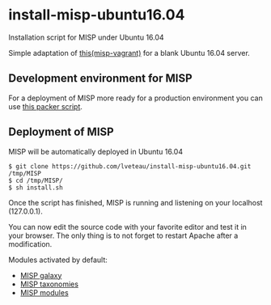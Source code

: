 # install-misp-ubuntu16.04
Installation script for MISP under Ubuntu 16.04

Simple adaptation of [this(misp-vagrant)](https://github.com/MISP/misp-vagrant) for a blank Ubuntu 16.04 server. 

## Development environment for MISP

For a deployment of MISP more ready for a production environment you can use
[this packer script](https://github.com/MISP/misp-packer).

## Deployment of MISP

MISP will be automatically deployed in Ubuntu 16.04

    $ git clone https://github.com/lveteau/install-misp-ubuntu16.04.git /tmp/MISP
    $ cd /tmp/MISP/
    $ sh install.sh

Once the script has finished, MISP is running and listening on your localhost (127.0.0.1).

You can now edit the source code with your favorite editor and test it in your
browser. The only thing is to not forget to restart Apache after a
modification.

Modules activated by default:

* [MISP galaxy](https://github.com/MISP/misp-galaxy)
* [MISP taxonomies](https://github.com/MISP/misp-taxonomies)
* [MISP modules](https://github.com/MISP/misp-modules)


